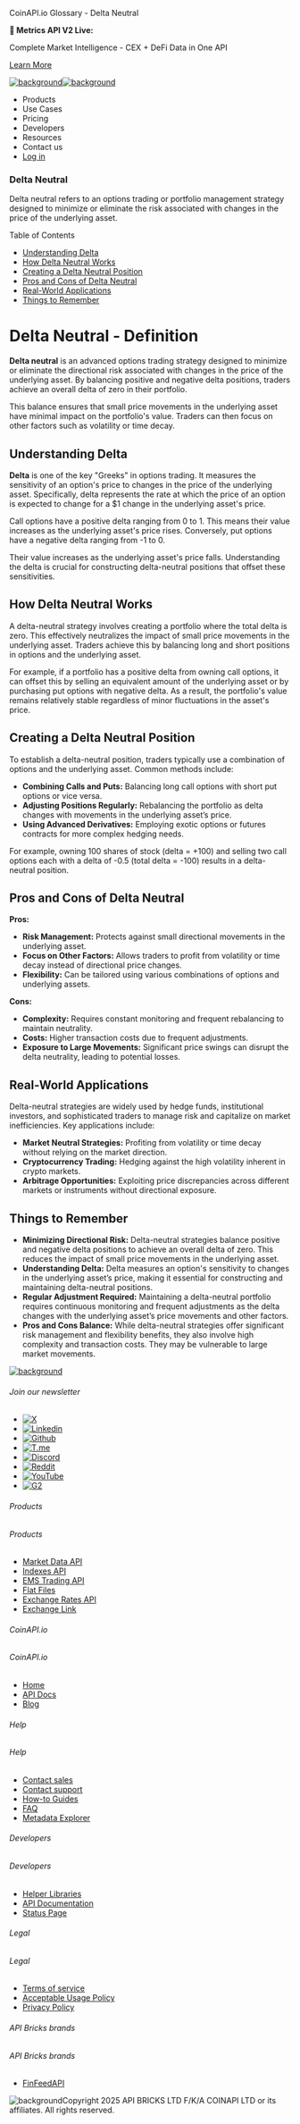 CoinAPI.io Glossary - Delta Neutral

**🚀 Metrics API V2 Live:**

Complete Market Intelligence - CEX + DeFi Data in One API

[Learn More](https://www.coinapi.io/blog/metrics-api-v2-trading-volume-analysis-and-on-chain-metrics)

[![background](https://cdn.sanity.io/images/o65xz72l/production/268144c90959611dea3e360f81e4549c3cd03fd0-142x34.svg)![background](https://cdn.sanity.io/images/o65xz72l/production/e0ca0c29b08cb53631d77de4a84246da316d55d2-142x34.svg)](/)

* Products
* Use Cases
* Pricing
* Developers
* Resources
* Contact us
* [Log in](https://console.coinapi.io/)

### Delta Neutral

Delta neutral refers to an options trading or portfolio management strategy designed to minimize or eliminate the risk associated with changes in the price of the underlying asset.

Table of Contents

* [Understanding Delta](#link-56393e71ec0a)
* [How Delta Neutral Works](#link-86e9e0ae5a8f)
* [Creating a Delta Neutral Position](#link-4c5f2ce35cd7)
* [Pros and Cons of Delta Neutral](#link-b0f09c6c0bb2)
* [Real-World Applications](#link-99c710f7e453)
* [Things to Remember](#link-44e98c375ea5)

Delta Neutral - Definition
==========================

**Delta neutral** is an advanced options trading strategy designed to minimize or eliminate the directional risk associated with changes in the price of the underlying asset. By balancing positive and negative delta positions, traders achieve an overall delta of zero in their portfolio.

This balance ensures that small price movements in the underlying asset have minimal impact on the portfolio's value. Traders can then focus on other factors such as volatility or time decay.

Understanding Delta
-------------------

**Delta** is one of the key "Greeks" in options trading. It measures the sensitivity of an option's price to changes in the price of the underlying asset. Specifically, delta represents the rate at which the price of an option is expected to change for a $1 change in the underlying asset's price.

Call options have a positive delta ranging from 0 to 1. This means their value increases as the underlying asset's price rises. Conversely, put options have a negative delta ranging from -1 to 0.

Their value increases as the underlying asset's price falls. Understanding the delta is crucial for constructing delta-neutral positions that offset these sensitivities.

How Delta Neutral Works
-----------------------

A delta-neutral strategy involves creating a portfolio where the total delta is zero. This effectively neutralizes the impact of small price movements in the underlying asset. Traders achieve this by balancing long and short positions in options and the underlying asset.

For example, if a portfolio has a positive delta from owning call options, it can offset this by selling an equivalent amount of the underlying asset or by purchasing put options with negative delta. As a result, the portfolio's value remains relatively stable regardless of minor fluctuations in the asset's price.

Creating a Delta Neutral Position
---------------------------------

To establish a delta-neutral position, traders typically use a combination of options and the underlying asset. Common methods include:

* **Combining Calls and Puts:** Balancing long call options with short put options or vice versa.
* **Adjusting Positions Regularly:** Rebalancing the portfolio as delta changes with movements in the underlying asset’s price.
* **Using Advanced Derivatives:** Employing exotic options or futures contracts for more complex hedging needs.

For example, owning 100 shares of stock (delta = +100) and selling two call options each with a delta of -0.5 (total delta = -100) results in a delta-neutral position.

Pros and Cons of Delta Neutral
------------------------------

**Pros:**

* **Risk Management:** Protects against small directional movements in the underlying asset.
* **Focus on Other Factors:** Allows traders to profit from volatility or time decay instead of directional price changes.
* **Flexibility:** Can be tailored using various combinations of options and underlying assets.

**Cons:**

* **Complexity:** Requires constant monitoring and frequent rebalancing to maintain neutrality.
* **Costs:** Higher transaction costs due to frequent adjustments.
* **Exposure to Large Movements:** Significant price swings can disrupt the delta neutrality, leading to potential losses.

Real-World Applications
-----------------------

Delta-neutral strategies are widely used by hedge funds, institutional investors, and sophisticated traders to manage risk and capitalize on market inefficiencies. Key applications include:

* **Market Neutral Strategies:** Profiting from volatility or time decay without relying on the market direction.
* **Cryptocurrency Trading:** Hedging against the high volatility inherent in crypto markets.
* **Arbitrage Opportunities:** Exploiting price discrepancies across different markets or instruments without directional exposure.

Things to Remember
------------------

* **Minimizing Directional Risk:** Delta-neutral strategies balance positive and negative delta positions to achieve an overall delta of zero. This reduces the impact of small price movements in the underlying asset.
* **Understanding Delta:** Delta measures an option's sensitivity to changes in the underlying asset’s price, making it essential for constructing and maintaining delta-neutral positions.
* **Regular Adjustment Required:** Maintaining a delta-neutral portfolio requires continuous monitoring and frequent adjustments as the delta changes with the underlying asset’s price movements and other factors.
* **Pros and Cons Balance:** While delta-neutral strategies offer significant risk management and flexibility benefits, they also involve high complexity and transaction costs. They may be vulnerable to large market movements.

[![background](https://cdn.sanity.io/images/o65xz72l/production/99475f0760777c30125556b2707e1e8f77f2fba0-179x42.svg)](/)

###### Join our newsletter

* [![X](https://cdn.sanity.io/images/o65xz72l/production/89a93ecdd3eaa62f0d2bad091ff6d92a31e9c372-28x28.svg)](https://twitter.com/realcoinapi "X")
* [![Linkedin](https://cdn.sanity.io/images/o65xz72l/production/be666e8656abe83e43c1db9a3ab76d44b9af5cb5-28x28.svg)](https://www.linkedin.com/company/coinapi "Linkedin")
* [![Github](https://cdn.sanity.io/images/o65xz72l/production/80703d2d9baaef7e7f5471a54a720b9383a63aab-28x28.svg)](https://github.com/coinapi/coinapi-sdk "Github")
* [![T.me](https://cdn.sanity.io/images/o65xz72l/production/39be23a1db383ad12c3e9d4bebae9bc77bf59b8b-28x28.svg)](https://t.me/coinapiofficial "T.me")
* [![Discord](https://cdn.sanity.io/images/o65xz72l/production/9862f060f9b89536f18d4e8770a11bfb00c3e3fd-30x28.svg)](https://discord.gg/vgJbjjsVaC "Discord")
* [![Reddit](https://cdn.sanity.io/images/o65xz72l/production/d02e41d1eab87d289f2bc6a390bcd0c7def1b7ac-30x28.svg)](https://www.reddit.com/r/CoinAPI/ "Reddit")
* [![YouTube](https://cdn.sanity.io/images/o65xz72l/production/535425f0f99df8b6173d663721f8941430d637b2-28x28.svg)](https://www.youtube.com/@CoinAPI_Official "YouTube")
* [![G2](/_next/image?url=https%3A%2F%2Fcdn.sanity.io%2Fimages%2Fo65xz72l%2Fproduction%2F4b1d455c2cab4bf625e7cc96a1b74695c0b3c4bc-28x28.png&w=64&q=75)](https://www.g2.com/products/coinapi/reviews "G2")

###### Products

###### Products

* [Market Data API](/products/market-data-api)
* [Indexes API](/products/indexes-api)
* [EMS Trading API](/products/ems-api)
* [Flat Files](/products/flat-files)
* [Exchange Rates API](/products/exchange-rates-api)
* [Exchange Link](https://www.coinapi.io/products/exchange-link)

###### CoinAPI.io

###### CoinAPI.io

* [Home](https://www.coinapi.io/)
* [API Docs](https://docs.coinapi.io/?_gl=1*jgom05*_gcl_au*NTIxNjU3NzExLjE3MzU1OTM0MTE.*_ga*OTI3MDg0NzQ2LjE3MzU1OTM0MDk.*_ga_063767QGZW*MTczODA3Mzc5MC43My4wLjE3MzgwNzM3OTAuNjAuMC4w*_ga_EXCQW96F7R*MTczODA3Mzc5MC4xMjEuMC4xNzM4MDczNzkwLjAuMC4w)
* [Blog](https://www.coinapi.io/blog)

###### Help

###### Help

* [Contact sales](/contact-us)
* [Contact support](https://console.coinapi.io/?link=/support-tickets)
* [How-to Guides](https://docs.coinapi.io/market-data/how-to-guides/?_gl=1*16m3ndl*_gcl_au*NTIxNjU3NzExLjE3MzU1OTM0MTE.*_ga*OTI3MDg0NzQ2LjE3MzU1OTM0MDk.*_ga_063767QGZW*MTczODA3Mzc5MC43My4wLjE3MzgwNzM3OTAuNjAuMC4w*_ga_EXCQW96F7R*MTczODA3Mzc5MC4xMjEuMC4xNzM4MDczNzkwLjAuMC4w)
* [FAQ](https://docs.coinapi.io/general/faq/?_gl=1*dfjpiw*_gcl_au*NTIxNjU3NzExLjE3MzU1OTM0MTE.*_ga*OTI3MDg0NzQ2LjE3MzU1OTM0MDk.*_ga_063767QGZW*MTczODA3Mzc5MC43My4wLjE3MzgwNzM3OTAuNjAuMC4w*_ga_EXCQW96F7R*MTczODA3Mzc5MC4xMjEuMC4xNzM4MDczNzkwLjAuMC4w)
* [Metadata Explorer](https://docs.coinapi.io/market-data/metadata-tables/introduction)

###### Developers

###### Developers

* [Helper Libraries](https://github.com/api-bricks/api-bricks-sdk/)
* [API Documentation](https://docs.coinapi.io/?_gl=1*iuavdb*_gcl_au*NTIxNjU3NzExLjE3MzU1OTM0MTE.*_ga*OTI3MDg0NzQ2LjE3MzU1OTM0MDk.*_ga_063767QGZW*MTczODA3Mzc5MC43My4wLjE3MzgwNzM3OTAuNjAuMC4w*_ga_EXCQW96F7R*MTczODA3Mzc5MC4xMjEuMC4xNzM4MDczNzkwLjAuMC4w)
* [Status Page](https://status.coinapi.io/?_gl=1*1ww1bbe*_gcl_au*NTIxNjU3NzExLjE3MzU1OTM0MTE.*_ga*OTI3MDg0NzQ2LjE3MzU1OTM0MDk.*_ga_063767QGZW*MTczODA3Mzc5MC43My4wLjE3MzgwNzM3OTAuNjAuMC4w*_ga_EXCQW96F7R*MTczODA3Mzc5MC4xMjEuMC4xNzM4MDczNzkwLjAuMC4w)

###### Legal

###### Legal

* [Terms of service](/legal#terms)
* [Acceptable Usage Policy](/legal#aup)
* [Privacy Policy](/legal#policy)

###### API Bricks brands

###### API Bricks brands

* [FinFeedAPI](https://finfeedapi.com/?utm_source=coinapi.io&utm_medium=referral&utm_campaign=footer)

![background](https://cdn.sanity.io/images/o65xz72l/production/5f005fa1cc9dc85c59ae054bb4a4838566b65c4e-25x26.svg)Copyright 2025 API BRICKS LTD F/K/A COINAPI LTD or its affiliates. All rights reserved.